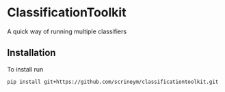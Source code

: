 # ClassificationToolkit

A quick way of running multiple classifiers

## Installation 

To install run 

```shell
pip install git+https://github.com/scrineym/classificationtoolkit.git
```

